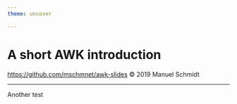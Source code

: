 ```yaml
---
theme: uncover

---
```


# A short AWK introduction


https://github.com/mschmnet/awk-slides
© 2019 Manuel Schmidt

---

Another test

